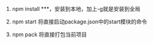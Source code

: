 1. npm install ***，安装到本地，加上-g就是安装到全局

2. npm start 将直接启动package.json中的start模块的命令

3. npm pack 将直接打包当前项目
